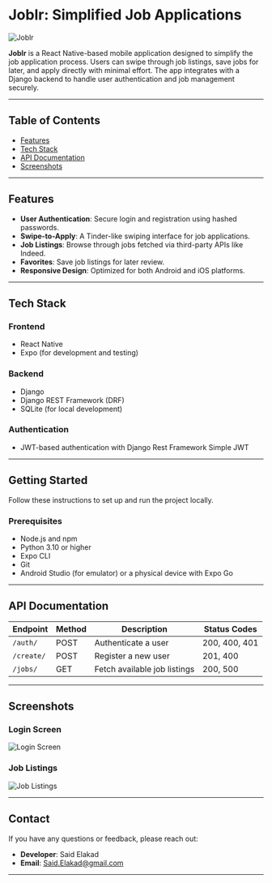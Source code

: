 
# **Joblr: Simplified Job Applications**

![Joblr](https://github.com/user-attachments/assets/ab399781-c111-46d9-b330-516342352ae6)


**Joblr** is a React Native-based mobile application designed to simplify the job application process. Users can swipe through job listings, save jobs for later, and apply directly with minimal effort. The app integrates with a Django backend to handle user authentication and job management securely.

---

## **Table of Contents**

- [Features](#features)
- [Tech Stack](#tech-stack)
- [API Documentation](#api-documentation)
- [Screenshots](#screenshots)

---

## **Features**

- **User Authentication**: Secure login and registration using hashed passwords.
- **Swipe-to-Apply**: A Tinder-like swiping interface for job applications.
- **Job Listings**: Browse through jobs fetched via third-party APIs like Indeed.
- **Favorites**: Save job listings for later review.
- **Responsive Design**: Optimized for both Android and iOS platforms.

---

## **Tech Stack**

### **Frontend**
- React Native  
- Expo (for development and testing)

### **Backend**
- Django  
- Django REST Framework (DRF)  
- SQLite (for local development)

### **Authentication**
- JWT-based authentication with Django Rest Framework Simple JWT

---

## **Getting Started**

Follow these instructions to set up and run the project locally.

### **Prerequisites**
- Node.js and npm
- Python 3.10 or higher
- Expo CLI
- Git
- Android Studio (for emulator) or a physical device with Expo Go

---

## **API Documentation**

| Endpoint         | Method | Description                  | Status Codes |
|------------------|--------|------------------------------|--------------|
| `/auth/`         | POST   | Authenticate a user          | 200, 400, 401 |
| `/create/`       | POST   | Register a new user          | 201, 400     |
| `/jobs/`         | GET    | Fetch available job listings | 200, 500     |

---

## **Screenshots**

### **Login Screen**
![Login Screen](https://via.placeholder.com/300x600)

### **Job Listings**
![Job Listings](https://via.placeholder.com/300x600)

---


## **Contact**

If you have any questions or feedback, please reach out:

- **Developer**: Said Elakad  
- **Email**: Said.Elakad@gmail.com


---
